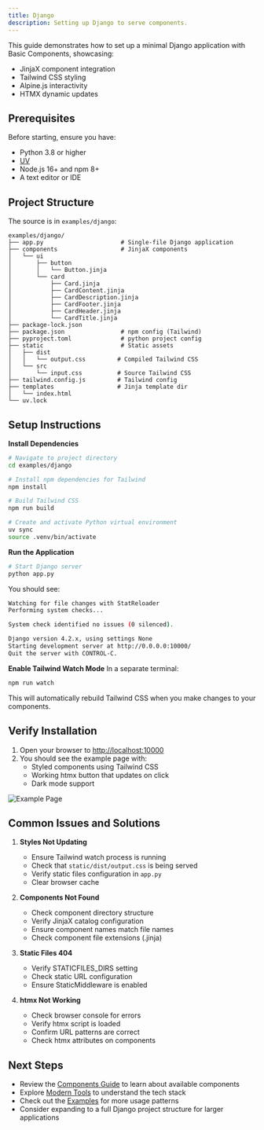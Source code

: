 ```yaml
---
title: Django
description: Setting up Django to serve components.
---
```


<Prose>

This guide demonstrates how to set up a minimal Django application with Basic Components, showcasing:

- JinjaX component integration
- Tailwind CSS styling
- Alpine.js interactivity
- HTMX dynamic updates

## Prerequisites

Before starting, ensure you have:

- Python 3.8 or higher
- [UV](https://docs.astral.sh/uv/getting-started/installation/)
- Node.js 16+ and npm 8+
- A text editor or IDE

## Project Structure

The source is in `examples/django`:

```
examples/django/
├── app.py                      # Single-file Django application
├── components                  # JinjaX components
│   └── ui
│       ├── button
│       │   └── Button.jinja
│       └── card
│           ├── Card.jinja
│           ├── CardContent.jinja
│           ├── CardDescription.jinja
│           ├── CardFooter.jinja
│           ├── CardHeader.jinja
│           └── CardTitle.jinja
├── package-lock.json
├── package.json                # npm config (Tailwind)
├── pyproject.toml              # python project config
├── static                      # Static assets
│   ├── dist
│   │   └── output.css         # Compiled Tailwind CSS
│   └── src
│       └── input.css          # Source Tailwind CSS
├── tailwind.config.js         # Tailwind config
├── templates                  # Jinja template dir
│   └── index.html
└── uv.lock
```

</Prose>

<IncludeFiles :files="[
{'name': 'index.html', 'file': 'examples/django/templates/index.html', 'lang':'html'},
{'name': 'app.py', 'file': 'examples/django/app.py', 'lang':'python'}]"/>

<Prose>

## Setup Instructions

**Install Dependencies**
```bash
# Navigate to project directory
cd examples/django

# Install npm dependencies for Tailwind
npm install

# Build Tailwind CSS
npm run build

# Create and activate Python virtual environment
uv sync
source .venv/bin/activate
```

**Run the Application**
```bash
# Start Django server
python app.py
```

You should see:
```bash
Watching for file changes with StatReloader
Performing system checks...

System check identified no issues (0 silenced).

Django version 4.2.x, using settings None
Starting development server at http://0.0.0.0:10000/
Quit the server with CONTROL-C.
```

**Enable Tailwind Watch Mode**
In a separate terminal:
```bash
npm run watch
```
This will automatically rebuild Tailwind CSS when you make changes to your components.

## Verify Installation

1. Open your browser to [http://localhost:10000](http://localhost:10000)
2. You should see the example page with:
    - Styled components using Tailwind CSS
    - Working htmx button that updates on click
    - Dark mode support

![Example Page](/static/img/example_img.png)


## Common Issues and Solutions

1. **Styles Not Updating**
    - Ensure Tailwind watch process is running
    - Check that `static/dist/output.css` is being served
    - Verify static files configuration in `app.py`
    - Clear browser cache

2. **Components Not Found**
    - Check component directory structure
    - Verify JinjaX catalog configuration
    - Ensure component names match file names
    - Check component file extensions (.jinja)

3. **Static Files 404**
    - Verify STATICFILES_DIRS setting
    - Check static URL configuration
    - Ensure StaticMiddleware is enabled

4. **htmx Not Working**
    - Check browser console for errors
    - Verify htmx script is loaded
    - Confirm URL patterns are correct
    - Check htmx attributes on components


## Next Steps

- Review the [Components Guide](/docs/components) to learn about available components
- Explore [Modern Tools](/docs/modern_tools) to understand the tech stack
- Check out the [Examples](/examples) for more usage patterns
- Consider expanding to a full Django project structure for larger applications

</Prose>